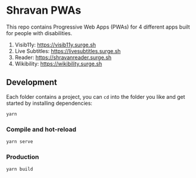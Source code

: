# Shravan PWAs

This repo contains Progressive Web Apps (PWAs) for 4 different apps built for people with disabilities.

1. Visib11y: https://visib11y.surge.sh
2. Live Subtitles: https://livesubtitles.surge.sh
3. Reader: https://shravanreader.surge.sh
4. Wikibility: https://wikibility.surge.sh

## Development

Each folder contains a project, you can `cd` into the folder you like and get started by installing dependencies:

```bash
yarn
```

### Compile and hot-reload
```bash
yarn serve
```

### Production
```bash
yarn build
```
